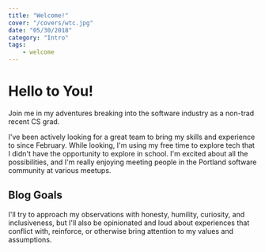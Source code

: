 ```yaml
---
title: "Welcome!"
cover: "/covers/wtc.jpg"
date: "05/30/2018"
category: "Intro"
tags:
    - welcome
---
```

# Hello to You!

Join me in my adventures breaking into the software industry as a non-trad recent
CS grad.

I've been actively looking for a great team to bring my skills and experience to
since February. While looking, I'm using my free time to explore tech that I didn't
have the opportunity to explore in school. I'm excited about all the possibilities,
and I'm really enjoying meeting people in the Portland software community at various
meetups.

## Blog Goals
I'll try to approach my observations with honesty, humility, curiosity, and inclusiveness,
but I'll also be opinionated and loud about experiences that conflict with, reinforce, or
otherwise bring attention to my values and assumptions.